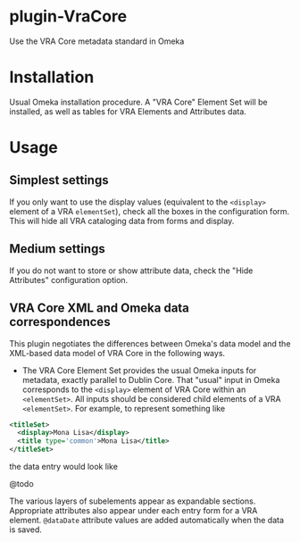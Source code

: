 # plugin-VraCore
Use the VRA Core metadata standard in Omeka

# Installation
Usual Omeka installation procedure. A "VRA Core" Element Set will be installed, as well as tables for VRA Elements and Attributes data.

# Usage
## Simplest settings
If you only want to use the display values (equivalent to the `<display>` element of a VRA `elementSet`), check all the boxes in the configuration form. This will hide all VRA cataloging data from forms and display.

## Medium settings
If you do not want to store or show attribute data, check the "Hide Attributes" configuration option.

## VRA Core XML and Omeka data correspondences

This plugin negotiates the differences between Omeka's data model and the XML-based data model of VRA Core in the following ways.

* The VRA Core Element Set provides the usual Omeka inputs for metadata, exactly parallel to Dublin Core. That "usual" input in Omeka corresponds to the `<display>` element of VRA Core within an `<elementSet>`. All inputs should be considered child elements of a VRA `<elementSet>`. For example, to represent something like

```xml
<titleSet>
  <display>Mona Lisa</display>
  <title type='common'>Mona Lisa</title> 
</titleSet>
```

the data entry would look like

@todo

The various layers of subelements appear as expandable sections. Appropriate attributes also appear under each entry form for a VRA element. `@dataDate` attribute values are added automatically when the data is saved.




